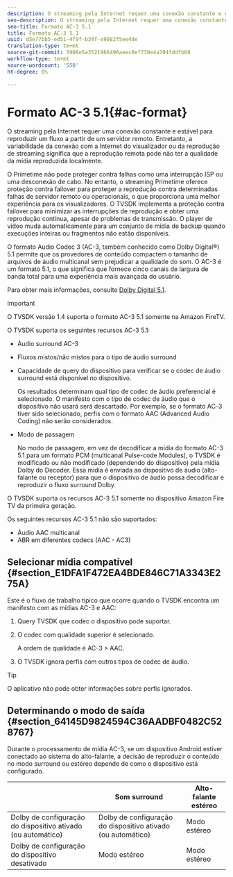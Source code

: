 ```yaml
---
description: O streaming pela Internet requer uma conexão constante e estável para reproduzir um fluxo a partir de um servidor remoto. Entretanto, a variabilidade da conexão com a Internet do visualizador ou da reprodução de streaming significa que a reprodução remota pode não ter a qualidade da mídia reproduzida localmente.
seo-description: O streaming pela Internet requer uma conexão constante e estável para reproduzir um fluxo a partir de um servidor remoto. Entretanto, a variabilidade da conexão com a Internet do visualizador ou da reprodução de streaming significa que a reprodução remota pode não ter a qualidade da mídia reproduzida localmente.
seo-title: Formato AC-3 5.1
title: Formato AC-3 5.1
uuid: d5e77bb5-ed51-4f9f-b34f-e9082f5ee4de
translation-type: tm+mt
source-git-commit: 5908e5a3521966496aeec0ef730e4a704fddfb68
workflow-type: tm+mt
source-wordcount: '558'
ht-degree: 0%

---
```



# Formato AC-3 5.1{#ac-format}

O streaming pela Internet requer uma conexão constante e estável para reproduzir um fluxo a partir de um servidor remoto. Entretanto, a variabilidade da conexão com a Internet do visualizador ou da reprodução de streaming significa que a reprodução remota pode não ter a qualidade da mídia reproduzida localmente.

O Primetime não pode proteger contra falhas como uma interrupção ISP ou uma desconexão de cabo. No entanto, o streaming Primetime oferece proteção contra failover para proteger a reprodução contra determinadas falhas de servidor remoto ou operacionais, o que proporciona uma melhor experiência para os visualizadores. O TVSDK implementa a proteção contra failover para minimizar as interrupções de reprodução e obter uma reprodução contínua, apesar de problemas de transmissão. O player de vídeo muda automaticamente para um conjunto de mídia de backup quando execuções inteiras ou fragmentos não estão disponíveis.

O formato Audio Codec 3 (AC-3, também conhecido como Dolby Digital®) 5.1 permite que os provedores de conteúdo compactem o tamanho de arquivos de áudio multicanal sem prejudicar a qualidade do som. O AC-3 é um formato 5.1, o que significa que fornece cinco canais de largura de banda total para uma experiência mais avançada do usuário.

Para obter mais informações, consulte [Dolby Digital 5.1](https://www.dolby.com/us/en/technologies/dolby-digital.html).

>[!IMPORTANT]
>
>O TVSDK versão 1.4 suporta o formato AC-3 5.1 somente na Amazon FireTV.

O TVSDK suporta os seguintes recursos AC-3 5.1:

* Áudio surround AC-3
* Fluxos mistos/não mistos para o tipo de áudio surround
* Capacidade de query do dispositivo para verificar se o codec de áudio surround está disponível no dispositivo.

   Os resultados determinam qual tipo de codec de áudio preferencial é selecionado. O manifesto com o tipo de codec de áudio que o dispositivo não usará será descartado. Por exemplo, se o formato AC-3 tiver sido selecionado, perfis com o formato AAC (Advanced Audio Coding) não serão considerados.
* Modo de passagem

   No modo de passagem, em vez de decodificar a mídia do formato AC-3 5.1 para um formato PCM (multicanal Pulse-code Modules), o TVSDK é modificado ou não modificado (dependendo do dispositivo) pela mídia Dolby do Decoder. Essa mídia é enviada ao dispositivo de áudio (alto-falante ou receptor) para que o dispositivo de áudio possa decodificar e reproduzir o fluxo surround Dolby.

O TVSDK suporta os recursos AC-3 5.1 somente no dispositivo Amazon Fire TV da primeira geração.

Os seguintes recursos AC-3 5.1 não são suportados:

* Áudio AAC multicanal
* ABR em diferentes codecs (AAC - AC3)

## Selecionar mídia compatível {#section_E1DFA1F472EA4BDE846C71A3343E275A}

Este é o fluxo de trabalho típico que ocorre quando o TVSDK encontra um manifesto com as mídias AC-3 e AAC:

1. Query TVSDK que codec o dispositivo pode suportar.
1. O codec com qualidade superior é selecionado.

   A ordem de qualidade é AC-3 > AAC.
1. O TVSDK ignora perfis com outros tipos de codec de áudio.

>[!TIP]
>
>O aplicativo não pode obter informações sobre perfis ignorados.

## Determinando o modo de saída {#section_64145D9824594C36AADBF0482C528767}

Durante o processamento de mídia AC-3, se um dispositivo Android estiver conectado ao sistema do alto-falante, a decisão de reproduzir o conteúdo no modo surround ou estéreo depende de como o dispositivo está configurado.

|  | Som surround | Alto-falante estéreo |
|---|---|---|
| Dolby de configuração do dispositivo ativado (ou automático) | Dolby de configuração do dispositivo ativado (ou automático) | Modo estéreo |
| Dolby de configuração do dispositivo desativado | Modo estéreo | Modo estéreo |

